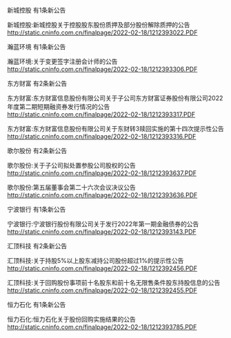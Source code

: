 新城控股 有1条新公告 

新城控股:新城控股关于控股股东股份质押及部分股份解除质押的公告 http://static.cninfo.com.cn/finalpage/2022-02-18/1212393022.PDF 

瀚蓝环境 有1条新公告 

瀚蓝环境:关于变更签字注册会计师的公告 http://static.cninfo.com.cn/finalpage/2022-02-18/1212393306.PDF 

东方财富 有2条新公告 

东方财富:东方财富信息股份有限公司关于子公司东方财富证券股份有限公司2022年度第二期短期融资券发行情况的公告 http://static.cninfo.com.cn/finalpage/2022-02-18/1212393317.PDF 

东方财富:东方财富信息股份有限公司关于东财转3赎回实施的第十四次提示性公告 http://static.cninfo.com.cn/finalpage/2022-02-18/1212393316.PDF 

歌尔股份 有2条新公告 

歌尔股份:关于子公司拟处置参股公司股权的公告 http://static.cninfo.com.cn/finalpage/2022-02-18/1212393637.PDF 

歌尔股份:第五届董事会第二十六次会议决议公告 http://static.cninfo.com.cn/finalpage/2022-02-18/1212393636.PDF 

宁波银行 有1条新公告 

宁波银行:宁波银行股份有限公司关于发行2022年第一期金融债券的公告 http://static.cninfo.com.cn/finalpage/2022-02-18/1212393143.PDF 

汇顶科技 有2条新公告 

汇顶科技:关于持股5%以上股东减持公司股份超过1%的提示性公告 http://static.cninfo.com.cn/finalpage/2022-02-18/1212392456.PDF 

汇顶科技:关于回购股份事项前十名股东和前十名无限售条件股东持股信息的公告 http://static.cninfo.com.cn/finalpage/2022-02-18/1212392455.PDF 

恒力石化 有1条新公告 

恒力石化:恒力石化关于股份回购实施结果的公告 http://static.cninfo.com.cn/finalpage/2022-02-18/1212393785.PDF 

